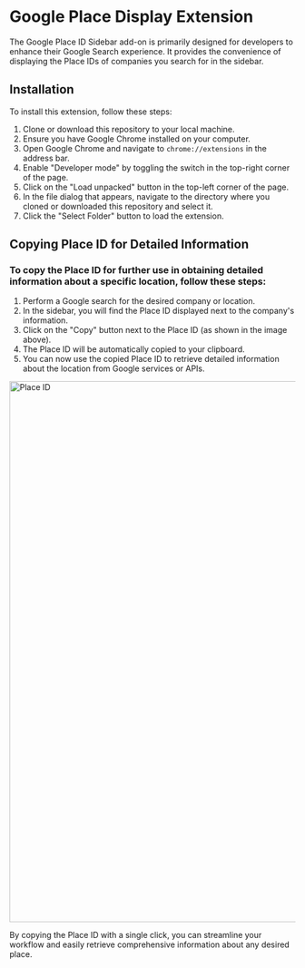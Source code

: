 # Google Place Display Extension

The Google Place ID Sidebar add-on is primarily designed for developers to enhance their Google Search experience. It provides the convenience of displaying the Place IDs of companies you search for in the sidebar.

## Installation

To install this extension, follow these steps:

1. Clone or download this repository to your local machine.
2. Ensure you have Google Chrome installed on your computer.
3. Open Google Chrome and navigate to `chrome://extensions` in the address bar.
4. Enable "Developer mode" by toggling the switch in the top-right corner of the page.
5. Click on the "Load unpacked" button in the top-left corner of the page.
6. In the file dialog that appears, navigate to the directory where you cloned or downloaded this repository and select it.
7. Click the "Select Folder" button to load the extension.

## Copying Place ID for Detailed Information


### To copy the Place ID for further use in obtaining detailed information about a specific location, follow these steps:

1. Perform a Google search for the desired company or location.
2. In the sidebar, you will find the Place ID displayed next to the company's information.
3. Click on the "Copy" button next to the Place ID (as shown in the image above).
4. The Place ID will be automatically copied to your clipboard.
5. You can now use the copied Place ID to retrieve detailed information about the location from Google services or APIs.

<img width="954" alt="Place ID" src="https://github.com/CodeWithDennis/google-place-display-extension/assets/23448484/05e3585c-0205-4234-b906-40de700ca1b9">

By copying the Place ID with a single click, you can streamline your workflow and easily retrieve comprehensive information about any desired place.
